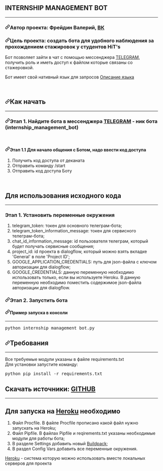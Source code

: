 <article class="markdown-body entry-content container-lg" itemprop="text">
<h1>INTERNSHIP MANAGEMENT BOT</h1>

<hr />
<h3><a aria-hidden="true" class="anchor" href="#автор-проекта-алексей-свирин-телеграм--svirin" id="user-content-автор-проекта-алексей-свирин-телеграм--svirin"><svg aria-hidden="true" class="octicon octicon-link" height="16" version="1.1" viewbox="0 0 16 16" width="16"><path d="M7.775 3.275a.75.75 0 001.06 1.06l1.25-1.25a2 2 0 112.83 2.83l-2.5 2.5a2 2 0 01-2.83 0 .75.75 0 00-1.06 1.06 3.5 3.5 0 004.95 0l2.5-2.5a3.5 3.5 0 00-4.95-4.95l-1.25 1.25zm-4.69 9.64a2 2 0 010-2.83l2.5-2.5a2 2 0 012.83 0 .75.75 0 001.06-1.06 3.5 3.5 0 00-4.95 0l-2.5 2.5a3.5 3.5 0 004.95 4.95l1.25-1.25a.75.75 0 00-1.06-1.06l-1.25 1.25a2 2 0 01-2.83 0z" fill-rule="evenodd"></path></svg></a>Автор проекта: Фрейдин Валерий, <a href="https://vk.com/contrel">ВК</a></h3>

<h3><a aria-hidden="true" class="anchor" href="#цель-проекта-создание-автономных-чат-ботов-для-мессенджера-телеграм-и-социальной-сети-вконтакте" id="user-content-цель-проекта-создание-автономных-чат-ботов-для-мессенджера-телеграм-и-социальной-сети-вконтакте"><svg aria-hidden="true" class="octicon octicon-link" height="16" version="1.1" viewbox="0 0 16 16" width="16"><path d="M7.775 3.275a.75.75 0 001.06 1.06l1.25-1.25a2 2 0 112.83 2.83l-2.5 2.5a2 2 0 01-2.83 0 .75.75 0 00-1.06 1.06 3.5 3.5 0 004.95 0l2.5-2.5a3.5 3.5 0 00-4.95-4.95l-1.25 1.25zm-4.69 9.64a2 2 0 010-2.83l2.5-2.5a2 2 0 012.83 0 .75.75 0 001.06-1.06 3.5 3.5 0 00-4.95 0l-2.5 2.5a3.5 3.5 0 004.95 4.95l1.25-1.25a.75.75 0 00-1.06-1.06l-1.25 1.25a2 2 0 01-2.83 0z" fill-rule="evenodd"></path></svg></a>Цель проекта: создать бота для удобного наблюдения за прохождением стажировок у студентов HiT&#39;s</h3>

<p>Бот позволяет зайти в чат с помощью&nbsp;мессенджера <a href="https://web.telegram.org/">TELEGRAM</a>, получить роль и иметь доступ к&nbsp;файлом которые связаны&nbsp;со стажеровкой.</p>

<p>Бот имеет свой нативный язык для запросов <a href="https://docs.google.com/document/d/1XjhPVwcTO01BjQjNCbaltwel9BgP44OWwSxMqo72bwQ/edit"> Описание языка </a></p>

<p>&nbsp;</p>

<h1><a aria-hidden="true" class="anchor" href="#как-установить" id="user-content-как-установить"><svg aria-hidden="true" class="octicon octicon-link" height="16" version="1.1" viewbox="0 0 16 16" width="16"><path d="M7.775 3.275a.75.75 0 001.06 1.06l1.25-1.25a2 2 0 112.83 2.83l-2.5 2.5a2 2 0 01-2.83 0 .75.75 0 00-1.06 1.06 3.5 3.5 0 004.95 0l2.5-2.5a3.5 3.5 0 00-4.95-4.95l-1.25 1.25zm-4.69 9.64a2 2 0 010-2.83l2.5-2.5a2 2 0 012.83 0 .75.75 0 001.06-1.06 3.5 3.5 0 00-4.95 0l-2.5 2.5a3.5 3.5 0 004.95 4.95l1.25-1.25a.75.75 0 00-1.06-1.06l-1.25 1.25a2 2 0 01-2.83 0z" fill-rule="evenodd"></path></svg></a>Как начать</h1>

<hr />
<h3><a aria-hidden="true" class="anchor" href="#этап-1-получить-все-авторизационные-ключи" id="user-content-этап-1-получить-все-авторизационные-ключи"><svg aria-hidden="true" class="octicon octicon-link" height="16" version="1.1" viewbox="0 0 16 16" width="16"><path d="M7.775 3.275a.75.75 0 001.06 1.06l1.25-1.25a2 2 0 112.83 2.83l-2.5 2.5a2 2 0 01-2.83 0 .75.75 0 00-1.06 1.06 3.5 3.5 0 004.95 0l2.5-2.5a3.5 3.5 0 00-4.95-4.95l-1.25 1.25zm-4.69 9.64a2 2 0 010-2.83l2.5-2.5a2 2 0 012.83 0 .75.75 0 001.06-1.06 3.5 3.5 0 00-4.95 0l-2.5 2.5a3.5 3.5 0 004.95 4.95l1.25-1.25a.75.75 0 00-1.06-1.06l-1.25 1.25a2 2 0 01-2.83 0z" fill-rule="evenodd"></path></svg></a>Этап 1. Найдите бота в&nbsp;мессенджера <a href="https://web.telegram.org/">TELEGRAM</a>&nbsp;- ник бота (internship_management_bot)</h3>

<p>&nbsp; &nbsp; &nbsp; &nbsp; &nbsp; &nbsp; &nbsp; &nbsp; &nbsp; &nbsp; &nbsp; &nbsp; &nbsp; &nbsp; &nbsp; &nbsp; &nbsp; &nbsp; &nbsp; &nbsp; &nbsp; &nbsp; &nbsp;&nbsp;<img alt="" data-rich-file-id="879" src="/system/rich/rich_files/rich_files/000/000/879/original/1.gif" /></p>

<h4><a aria-hidden="true" class="anchor" href="#этап-11-для-запуска-бота-в-телеграме-необходимо" id="user-content-этап-11-для-запуска-бота-в-телеграме-необходимо"><svg aria-hidden="true" class="octicon octicon-link" height="16" version="1.1" viewbox="0 0 16 16" width="16"><path d="M7.775 3.275a.75.75 0 001.06 1.06l1.25-1.25a2 2 0 112.83 2.83l-2.5 2.5a2 2 0 01-2.83 0 .75.75 0 00-1.06 1.06 3.5 3.5 0 004.95 0l2.5-2.5a3.5 3.5 0 00-4.95-4.95l-1.25 1.25zm-4.69 9.64a2 2 0 010-2.83l2.5-2.5a2 2 0 012.83 0 .75.75 0 001.06-1.06 3.5 3.5 0 00-4.95 0l-2.5 2.5a3.5 3.5 0 004.95 4.95l1.25-1.25a.75.75 0 00-1.06-1.06l-1.25 1.25a2 2 0 01-2.83 0z" fill-rule="evenodd"></path></svg></a>Этап 1.1 Для начало общения с Ботом, надо ввести код доступа</h4>

<ol>
	<li>Получить код доступа от деканата</li>
	<li>Отправить команду /start</li>
	<li>Отправить код доступа Боту</li>
</ol>

<p>&nbsp; &nbsp; &nbsp; &nbsp; &nbsp; &nbsp; &nbsp; &nbsp; &nbsp; &nbsp; &nbsp; &nbsp; &nbsp; &nbsp; &nbsp; &nbsp; &nbsp; &nbsp; &nbsp; &nbsp; &nbsp; &nbsp; &nbsp; &nbsp; &nbsp; &nbsp; &nbsp; &nbsp; &nbsp; &nbsp; &nbsp; &nbsp; &nbsp; &nbsp; &nbsp; &nbsp; &nbsp;<img alt="" data-rich-file-id="880" src="/system/rich/rich_files/rich_files/000/000/880/original/2.gif" /></p>

<h1>Для использования исходного кода</h1>

<hr />
<h3>Этап 1. Установить переменные окружения</h3>

<ol>
	<li>telegram_token: токен для основного телеграм-бота;</li>
	<li>telegram_token_information_message: токен для сервисного телеграм-бота;</li>
	<li>chat_id_information_message: id пользователя телеграм, который будет получать сервисные сообщения;</li>
	<li>project_id: id проекта в dialogflow, который можно взять вкладке &#39;General&#39; в поле &#39;Project ID&#39;;</li>
	<li>GOOGLE_APPLICATION_CREDENTIALS: путь для json-файла с ключом авторизации для dialogflow;</li>
	<li>GOOGLE_CREDENTIALS: данную переменную необходимо использовать только, если вы используете Heroku. В данную переменную необходимо поместить содержимое json-файла авторизации для dialogflow.</li>
</ol>

<h3><a aria-hidden="true" class="anchor" href="#этап-3-запустить-бота" id="user-content-этап-3-запустить-бота"><svg aria-hidden="true" class="octicon octicon-link" height="16" version="1.1" viewbox="0 0 16 16" width="16"><path d="M7.775 3.275a.75.75 0 001.06 1.06l1.25-1.25a2 2 0 112.83 2.83l-2.5 2.5a2 2 0 01-2.83 0 .75.75 0 00-1.06 1.06 3.5 3.5 0 004.95 0l2.5-2.5a3.5 3.5 0 00-4.95-4.95l-1.25 1.25zm-4.69 9.64a2 2 0 010-2.83l2.5-2.5a2 2 0 012.83 0 .75.75 0 001.06-1.06 3.5 3.5 0 00-4.95 0l-2.5 2.5a3.5 3.5 0 004.95 4.95l1.25-1.25a.75.75 0 00-1.06-1.06l-1.25 1.25a2 2 0 01-2.83 0z" fill-rule="evenodd"></path></svg></a>Этап 2. Запустить бота</h3>

<h4><a aria-hidden="true" class="anchor" href="#пример-запуска-в-консоли" id="user-content-пример-запуска-в-консоли"><svg aria-hidden="true" class="octicon octicon-link" height="16" version="1.1" viewbox="0 0 16 16" width="16"><path d="M7.775 3.275a.75.75 0 001.06 1.06l1.25-1.25a2 2 0 112.83 2.83l-2.5 2.5a2 2 0 01-2.83 0 .75.75 0 00-1.06 1.06 3.5 3.5 0 004.95 0l2.5-2.5a3.5 3.5 0 00-4.95-4.95l-1.25 1.25zm-4.69 9.64a2 2 0 010-2.83l2.5-2.5a2 2 0 012.83 0 .75.75 0 001.06-1.06 3.5 3.5 0 00-4.95 0l-2.5 2.5a3.5 3.5 0 004.95 4.95l1.25-1.25a.75.75 0 00-1.06-1.06l-1.25 1.25a2 2 0 01-2.83 0z" fill-rule="evenodd"></path></svg></a>Пример запуска в консоли</h4>

<hr />
<div class="highlight highlight-source-python">
<pre>
<span class="pl-s1">python internship_management_bot.py</span></pre>
</div>

<h1><a aria-hidden="true" class="anchor" href="#требования" id="user-content-требования"><svg aria-hidden="true" class="octicon octicon-link" height="16" version="1.1" viewbox="0 0 16 16" width="16"><path d="M7.775 3.275a.75.75 0 001.06 1.06l1.25-1.25a2 2 0 112.83 2.83l-2.5 2.5a2 2 0 01-2.83 0 .75.75 0 00-1.06 1.06 3.5 3.5 0 004.95 0l2.5-2.5a3.5 3.5 0 00-4.95-4.95l-1.25 1.25zm-4.69 9.64a2 2 0 010-2.83l2.5-2.5a2 2 0 012.83 0 .75.75 0 001.06-1.06 3.5 3.5 0 00-4.95 0l-2.5 2.5a3.5 3.5 0 004.95 4.95l1.25-1.25a.75.75 0 00-1.06-1.06l-1.25 1.25a2 2 0 01-2.83 0z" fill-rule="evenodd"></path></svg></a>Требования</h1>

<hr />
<p>Все требуемые модули указаны в файле requirements.txt<br />
Для установки запустите команду:</p>

<div class="highlight highlight-source-python">
<pre>
<span class="pl-s1">python</span> <span class="pl-s1">pip</span> <span class="pl-s1">install</span> <span class="pl-c1">-</span><span class="pl-s1">r</span> <span class="pl-s1">requirements</span>.<span class="pl-s1">txt</span></pre>
</div>

<h1>Скачать источники: <a href="https://github.com/RucardTomsk/INTERNSHIP_MANAGEMEN_-BOT">GITHUB</a></h1>

<hr />
<h1>Для запуска на <a href="https://www.heroku.com/">Heroku</a> необходимо</h1>

<ol>
	<li>Файл Procfile. В файле Procfile прописано какой файл нужно запускать на Heroku;</li>
	<li>Файл Pipfile. В файлах Pipfile и reqirements.txt указаны необходимые модули для работы бота;</li>
	<li>В разделе Settings добавить новый <a href="https://github.com/elishaterada/heroku-google-application-credentials-buildpack">Buildpack</a>;</li>
	<li>В раздел Config Vars добавить все переменные окружения.</li>
</ol>

<p><a href="https://www.heroku.com/">Heroku</a>&nbsp;- система которую можно использовать вместе локальных серверов для проекта</p>
</ul>
</article>
